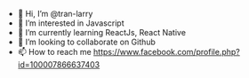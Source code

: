 - 👋 Hi, I’m @tran-larry
- 👀 I’m interested in Javascript
- 🌱 I’m currently learning ReactJs, React Native
- 💞️ I’m looking to collaborate on Github
- 📫 How to reach me https://www.facebook.com/profile.php?id=100007866637403

<!---
tran-larry/tran-larry is a ✨ special ✨ repository because its `README.md` (this file) appears on your GitHub profile.
You can click the Preview link to take a look at your changes.
--->
